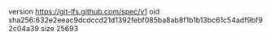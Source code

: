 version https://git-lfs.github.com/spec/v1
oid sha256:632e2eeac9dcdccd21d1392febf085ba8ab8f1b1b13bc61c54adf9bf92c04a39
size 25693
